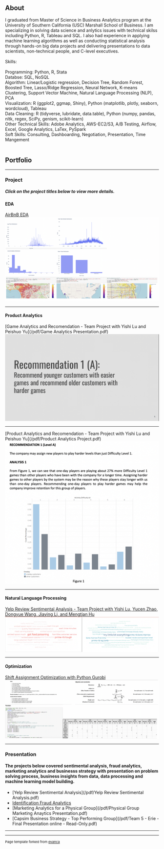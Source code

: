 ## About

  I graduated from Master of Science in Business Analytics program at the University of Southern California (USC) Marshall School of Business. I am specializing in solving data science and anlytics issues with technical skilss including Python, R, Tableau and SQL. I also had experience in applying machine learning algorithms as well as conducting statistical analysis through hands-on big data projects and delivering presentations to data scientists, non-technical people, and C-level executives.
  <br><br>
  Skills:
  <br><br>
  Programming: Python, R, Stata
  <br>
  Databse: SQL, NoSQL
  <br>
  Algorithm: Linear/Logistic regression, Decision Tree, Random Forest, Boosted Tree, Lasso/Ridge Regression, Neural Network, K-means Clustering, Support Vector Machine, Natural Language Processing (NLP), PCA 
  <br>
  Visualization: R (ggplot2, ggmap, Shiny), Python (matplotlib, plotly, seaborn, wordcloud), Tableau
  <br>
  Data Cleaning: R (tidyverse, lubridate, data.table), Python (numpy, pandas, nltk, regex, SciPy, genism, scikit-learn)
  <br>
  Other Technical Skills: Adobe Analytics, AWS-EC2/S3, A/B Testing, Airflow, Excel, Google Analytics, LaTex, PySpark
  <br>
  Soft Skills: Consulting, Dashboarding, Negotiation, Presentation, Time Mangement 
<br><br>

## Portfolio

---

### Project 
##### Click on the project titles below to view more details.

#### EDA
[AirBnB EDA](https://github.com/anyuleannli/Exploratory-Analysis-on-AirBnB-Data/)
<img src="images/AirBnB_EDA.png?raw=true"/>

---
#### Product Analytics
[Game Analytics and Recomendation - Team Project with Yishi Lu and Peishuo Yu](/pdf/Game Analytics Presentation.pdf)
<img src="images/Game_1.gif?raw=true"/>

---
[Product Analytics and Recomendation - Team Project with Yishi Lu and Peishuo Yu](/pdf/Product Analytics Project.pdf)
<img src="images/Game_2.gif?raw=true"/>

---
#### Natural Language Processing
[Yelp Review Sentimental Analysis - Team Project with Yishi Lu, Yucen Zhao, Dongyue Wang, Jiaying Li, and Mengtian Hu](https://github.com/anyuleannli/Review-Analysis/)
<img src="images/wordcloud.png?raw=true"/>

---
#### Optimization
[Shift Assignment Optimization with Python Gurobi](https://github.com/anyuleannli/Shift-Assignment-Optimization/)
<img src="images/optimization.png?raw=true"/>

---
### Presentation

#### The projects below covered sentimental analysis, fraud analytics, marketing analytics and businesss strategy with presentation on problem solving process, business insights from data, data processing and machine learning model building.

- [Yelp Review Sentimental Analysis](/pdf/Yelp Review Sentimental Analysis.pdf)
- [Identification Fraud Analytics](/pdf/Presentation.pdf)
- [Marketing Analytics for a Physical Group](/pdf/Physical Group Marketing Anaytics Presentation.pdf)
- [Capsim Business Strategy - Top Performing Group](/pdf/Team 5 - Erie - Final Presentation online  -  Read-Only.pdf)

---




---
<p style="font-size:11px">Page template forked from <a href="https://github.com/evanca/quick-portfolio">evanca</a></p>
<!-- Remove above link if you don't want to attibute -->
